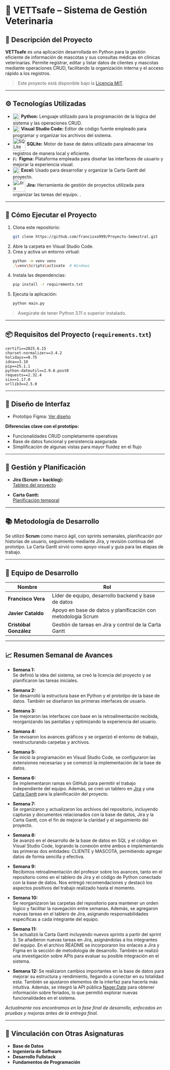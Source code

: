 # 🐾 VETTsafe – Sistema de Gestión Veterinaria

## 📝 Descripción del Proyecto

**VETTsafe** es una aplicación desarrollada en Python para la gestión eficiente de información de mascotas y sus consultas médicas en clínicas veterinarias. Permite registrar, editar y listar datos de clientes y mascotas mediante operaciones CRUD, facilitando la organización interna y el acceso rápido a los registros.

> Este proyecto está disponible bajo la [Licencia MIT](https://github.com/francisxo999/Proyecto-Semestral/blob/main/LICENSE).
> 
---

## ⚙️ Tecnologías Utilizadas

- <img src="https://cdn.jsdelivr.net/gh/devicons/devicon/icons/python/python-original.svg" alt="Python" width="22" style="vertical-align: middle;"/> **Python:** Lenguaje utilizado para la programación de la lógica del sistema y las operaciones CRUD.
- <img src="https://cdn.jsdelivr.net/gh/devicons/devicon/icons/vscode/vscode-original.svg" alt="Visual Studio Code" width="22" style="vertical-align: middle;"/> **Visual Studio Code:** Editor de código fuente empleado para programar y organizar los archivos del sistema.
- <img src="https://upload.wikimedia.org/wikipedia/commons/3/38/SQLite370.svg" alt="SQLite" width="40" style="vertical-align: middle;"/> **SQLite:** Motor de base de datos utilizado para almacenar los registros de manera local y eficiente.
- <img src="https://upload.wikimedia.org/wikipedia/commons/3/33/Figma-logo.svg" alt="Figma" width="16" style="vertical-align: middle;"/> **Figma:** Plataforma empleada para diseñar las interfaces de usuario y mejorar la experiencia visual.
- <img src="https://upload.wikimedia.org/wikipedia/commons/3/34/Microsoft_Office_Excel_%282019%E2%80%93present%29.svg" alt="Excel" width="22" style="vertical-align: middle;"/> **Excel:** Usado para desarrollar y organizar la Carta Gantt del proyecto.  
- <img src="https://upload.wikimedia.org/wikipedia/commons/8/8a/Jira_Logo.svg" alt="Jira" width="39" style="vertical-align: middle;"/> **Jira:** Herramienta de gestión de proyectos utilizada para organizar las tareas del equipo.
.

---

## 🚀 Cómo Ejecutar el Proyecto

1. Clona este repositorio:
   ```bash
   git clone https://github.com/francisxo999/Proyecto-Semestral.git
   ```
2. Abre la carpeta en Visual Studio Code.
3. Crea y activa un entorno virtual:
   ```bash
   python -m venv venv
   .\venv\Scripts\activate  # Windows
   ```
4. Instala las dependencias:
   ```bash
   pip install -r requirements.txt
   ```
5. Ejecuta la aplicación:
   ```bash
   python main.py
   ```

> Asegúrate de tener Python 3.11 o superior instalado.

---

## 📦 Requisitos del Proyecto (`requirements.txt`)

```
certifi==2025.6.15
charset-normalizer==3.4.2
holidays==0.75
idna==3.10
pip==25.1.1
python-dateutil==2.9.0.post0
requests==2.32.4
six==1.17.0
urllib3==2.5.0
```

---

## 🎨 Diseño de Interfaz

- Prototipo Figma: [Ver diseño](https://www.figma.com/proto/dW6zv0OQ8aZEJCwbGtbomC/Vettsafe?node-id=15-115&starting-point-node-id=15%3A115)

**Diferencias clave con el prototipo:**
- Funcionalidades CRUD completamente operativas
- Base de datos funcional y persistencia asegurada
- Simplificación de algunas vistas para mayor fluidez en el flujo

---

## 📅 Gestión y Planificación

- **Jira (Scrum + backlog):**  
  [Tablero del proyecto](https://vettsafe.atlassian.net/jira/software/projects/SCRUM/boards/1/backlog)

- **Carta Gantt:**  
  [Planificación temporal](https://docs.google.com/spreadsheets/d/1c3QkWdsqGV5yM9EpvRcGAK7bTbtyMJmF/edit?usp=sharing)

---

## 📚 Metodología de Desarrollo

Se utilizó **Scrum** como marco ágil, con sprints semanales, planificación por historias de usuario, seguimiento mediante Jira, y revisión continua del prototipo. La Carta Gantt sirvió como apoyo visual y guía para las etapas de trabajo.

---

## 👥 Equipo de Desarrollo

| Nombre             | Rol                                                                  |
|--------------------|-----------------------------------------------------------------------|
| **Francisco Vera** | Líder de equipo, desarrollo backend y base de datos                  |
| **Javier Cataldo** | Apoyo en base de datos y planificación con metodología Scrum         |
| **Cristóbal González** | Gestión de tareas en Jira y control de la Carta Gantt           |

---

## 📈 Resumen Semanal de Avances

- **Semana 1:**  
  Se definió la idea del sistema, se creó la licencia del proyecto y se planificaron las tareas iniciales.

- **Semana 2:**  
  Se desarrolló la estructura base en Python y el prototipo de la base de datos. También se diseñaron las primeras interfaces de usuario.

- **Semana 3:**  
  Se mejoraron las interfaces con base en la retroalimentación recibida, reorganizando las pantallas y optimizando la experiencia del usuario.

- **Semana 4:**  
  Se revisaron los avances gráficos y se organizó el entorno de trabajo, reestructurando carpetas y archivos.

- **Semana 5:**  
  Se inició la programación en Visual Studio Code, se configuraron las extensiones necesarias y se comenzó la implementación de la base de datos.

- **Semana 6:**  
  Se implementaron ramas en GitHub para permitir el trabajo independiente del equipo. Además, se creó un tablero en [Jira](https://vettsafe.atlassian.net/jira/software/projects/SCRUM/boards/1/backlog?atlOrigin=eyJpIjoiNjFhMWQzOTVmZDQ3NDUxYTlkZjlkMmRlMjdkMWU4ZWIiLCJwIjoiaiJ9) y una [Carta Gantt](https://docs.google.com/spreadsheets/d/1c3QkWdsqGV5yM9EpvRcGAK7bTbtyMJmF/edit?usp=sharing&ouid=117040996252373578955&rtpof=true&sd=true) para la planificación del proyecto.

- **Semana 7:**  
  Se organizaron y actualizaron los archivos del repositorio, incluyendo capturas y documentos relacionados con la base de datos, Jira y la Carta Gantt, con el fin de mejorar la claridad y el seguimiento del proyecto.

- **Semana 8:**  
  Se avanzó en el desarrollo de la base de datos en SQL y el código en Visual Studio Code, logrando la conexión entre ambos e implementando las primeras dos entidades: CLIENTE y MASCOTA, permitiendo agregar datos de forma sencilla y efectiva.

- **Semana 9:**  
  Recibimos retroalimentación del profesor sobre los avances, tanto en el repositorio como en el tablero de Jira y el código de Python conectado con la base de datos. Nos entregó recomendaciones y destacó los aspectos positivos del trabajo realizado hasta el momento.

- **Semana 10:**  
  Se reorganizaron las carpetas del repositorio para mantener un orden lógico y facilitar la navegación entre semanas. Además, se agregaron nuevas tareas en el tablero de Jira, asignando responsabilidades específicas a cada integrante del equipo.

- **Semana 11:**  
  Se actualizó la Carta Gantt incluyendo nuevos sprints a partir del sprint 3. Se añadieron nuevas tareas en Jira, asignándolas a los integrantes del equipo. En el archivo README se incorporaron los enlaces a Jira y Figma en la sección de metodología de desarrollo. También se realizó una investigación sobre APIs para evaluar su posible integración en el sistema.

- **Semana 12:**
   Se realizaron cambios importantes en la base de datos para mejorar su estructura y rendimiento, llegando a conectar en su totalidad esta. También se ajustaron elementos de la interfaz para hacerla más intuitiva. Además, se integró la API pública [Nager.Date](https://date.nager.at/) para obtener información sobre feriados, lo que permitió explorar nuevas funcionalidades en el sistema.

*Actualmente nos encontramos en la fase final de desarrollo, enfocados en pruebas y mejoras antes de la entrega final.*

---

## 📂 Vinculación con Otras Asignaturas

- **Base de Datos**
- **Ingeniería de Software**
- **Desarrollo Fullstack**
- **Fundamentos de Programación**

